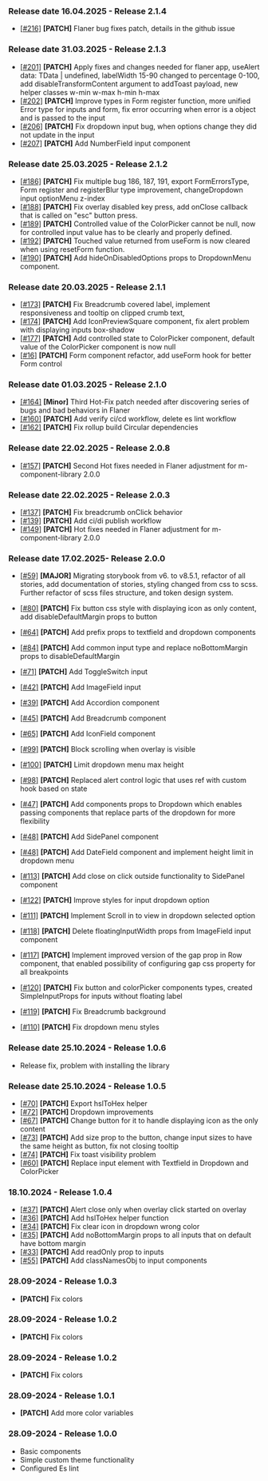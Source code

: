 ### Release date 16.04.2025 - Release 2.1.4

- [[#216]](https://github.com/Marcin-Migdal/m-component-library/issues/216) **[PATCH]** Flaner bug fixes patch, details in the github issue

### Release date 31.03.2025 - Release 2.1.3

- [[#201]](https://github.com/Marcin-Migdal/m-component-library/issues/201) **[PATCH]** Apply fixes and changes needed for flaner app, useAlert data: TData | undefined, labelWidth 15-90 changed to percentage 0-100, add disableTransformContent argument to addToast payload, new helper classes w-min w-max h-min h-max
- [[#202]](https://github.com/Marcin-Migdal/m-component-library/issues/202) **[PATCH]** Improve types in Form register function, more unified Error type for inputs and form, fix error occurring when error is a object and is passed to the input
- [[#206]](https://github.com/Marcin-Migdal/m-component-library/issues/206) **[PATCH]** Fix dropdown input bug, when options change they did not update in the input
- [[#207]](https://github.com/Marcin-Migdal/m-component-library/issues/207) **[PATCH]** Add NumberField input component

### Release date 25.03.2025 - Release 2.1.2

- [[#186]](https://github.com/Marcin-Migdal/m-component-library/issues/186) **[PATCH]** Fix multiple bug 186, 187, 191, export FormErrorsType, Form register and registerBlur type improvement, changeDropdown input optionMenu z-index
- [[#188]](https://github.com/Marcin-Migdal/m-component-library/issues/188) **[PATCH]** Fix overlay disabled key press, add onClose callback that is called on "esc" button press.
- [[#189]](https://github.com/Marcin-Migdal/m-component-library/issues/189) **[PATCH]** Controlled value of the ColorPicker cannot be null, now for controlled input value has to be clearly and properly defined.
- [[#192]](https://github.com/Marcin-Migdal/m-component-library/issues/192) **[PATCH]** Touched value returned from useForm is now cleared when using resetForm function.
- [[#190]](https://github.com/Marcin-Migdal/m-component-library/issues/190) **[PATCH]** Add hideOnDisabledOptions props to DropdownMenu component.

### Release date 20.03.2025 - Release 2.1.1

- [[#173]](https://github.com/Marcin-Migdal/m-component-library/issues/173) **[PATCH]** Fix Breadcrumb covered label, implement responsiveness and tooltip on clipped crumb text,
- [[#174]](https://github.com/Marcin-Migdal/m-component-library/issues/174) **[PATCH]** Add IconPreviewSquare component, fix alert problem with displaying inputs box-shadow
- [[#177]](https://github.com/Marcin-Migdal/m-component-library/issues/177) **[PATCH]** Add controlled state to ColorPicker component, default value of the ColorPicker component is now null
- [[#16]](https://github.com/Marcin-Migdal/m-component-library/issues/176) **[PATCH]** Form component refactor, add useForm hook for better Form control

### Release date 01.03.2025 - Release 2.1.0

- [[#164]](https://github.com/Marcin-Migdal/m-component-library/issues/164) **[Minor]** Third Hot-Fix patch needed after discovering series of bugs and bad behaviors in Flaner
- [[#160]](https://github.com/Marcin-Migdal/m-component-library/issues/160) **[PATCH]** Add verify ci/cd workflow, delete es lint workflow
- [[#162]](https://github.com/Marcin-Migdal/m-component-library/issues/162) **[PATCH]** Fix rollup build Circular dependencies

### Release date 22.02.2025 - Release 2.0.8

- [[#157]](https://github.com/Marcin-Migdal/m-component-library/issues/157) **[PATCH]** Second Hot fixes needed in Flaner adjustment for m-component-library 2.0.0

### Release date 22.02.2025 - Release 2.0.3

- [[#137]](https://github.com/Marcin-Migdal/m-component-library/issues/137) **[PATCH]** Fix breadcrumb onClick behavior
- [[#139]](https://github.com/Marcin-Migdal/m-component-library/issues/139) **[PATCH]** Add ci/di publish workflow
- [[#149]](https://github.com/Marcin-Migdal/m-component-library/issues/149) **[PATCH]** Hot fixes needed in Flaner adjustment for m-component-library 2.0.0

### Release date 17.02.2025- Release 2.0.0

- [[#59]](https://github.com/Marcin-Migdal/m-component-library/issues/59) **[MAJOR]** Migrating storybook from v6. to v8.5.1, refactor of all stories, add documentation of stories, styling changed from css to scss. Further refactor of scss files structure, and token design system.

- [[#80]](https://github.com/Marcin-Migdal/m-component-library/issues/80) **[PATCH]** Fix button css style with displaying icon as only content, add disableDefaultMargin props to button
- [[#64]](https://github.com/Marcin-Migdal/m-component-library/issues/64) **[PATCH]** Add prefix props to textfield and dropdown components
- [[#84]](https://github.com/Marcin-Migdal/m-component-library/issues/84) **[PATCH]** Add common input type and replace noBottomMargin props to disableDefaultMargin
- [[#71]](https://github.com/Marcin-Migdal/m-component-library/issues/71) **[PATCH]** Add ToggleSwitch input
- [[#42]](https://github.com/Marcin-Migdal/m-component-library/issues/42) **[PATCH]** Add ImageField input
- [[#39]](https://github.com/Marcin-Migdal/m-component-library/issues/39) **[PATCH]** Add Accordion component
- [[#45]](https://github.com/Marcin-Migdal/m-component-library/issues/45) **[PATCH]** Add Breadcrumb component
- [[#65]](https://github.com/Marcin-Migdal/m-component-library/issues/65) **[PATCH]** Add IconField component
- [[#99]](https://github.com/Marcin-Migdal/m-component-library/issues/99) **[PATCH]** Block scrolling when overlay is visible
- [[#100]](https://github.com/Marcin-Migdal/m-component-library/issues/100) **[PATCH]** Limit dropdown menu max height
- [[#98]](https://github.com/Marcin-Migdal/m-component-library/issues/98) **[PATCH]** Replaced alert control logic that uses ref with custom hook based on state
- [[#47]](https://github.com/Marcin-Migdal/m-component-library/issues/47) **[PATCH]** Add components props to Dropdown which enables passing components that replace parts of the dropdown for more flexibility
- [[#48]](https://github.com/Marcin-Migdal/m-component-library/issues/48) **[PATCH]** Add SidePanel component
- [[#48]](https://github.com/Marcin-Migdal/m-component-library/issues/48) **[PATCH]** Add DateField component and implement height limit in dropdown menu
- [[#113]](https://github.com/Marcin-Migdal/m-component-library/issues/113) **[PATCH]** Add close on click outside functionality to SidePanel component
- [[#122]](https://github.com/Marcin-Migdal/m-component-library/issues/122) **[PATCH]** Improve styles for input dropdown option
- [[#111]](https://github.com/Marcin-Migdal/m-component-library/issues/111) **[PATCH]** Implement Scroll in to view in dropdown selected option
- [[#118]](https://github.com/Marcin-Migdal/m-component-library/issues/118) **[PATCH]** Delete floatingInputWidth props from ImageField input component
- [[#117]](https://github.com/Marcin-Migdal/m-component-library/issues/117) **[PATCH]** Implement improved version of the gap prop in Row component, that enabled possibility of configuring gap css property for all breakpoints
- [[#120]](https://github.com/Marcin-Migdal/m-component-library/issues/120) **[PATCH]** Fix button and colorPicker components types, created SimpleInputProps for inputs without floating label
- [[#119]](https://github.com/Marcin-Migdal/m-component-library/issues/119) **[PATCH]** Fix Breadcrumb background
- [[#110]](https://github.com/Marcin-Migdal/m-component-library/issues/110) **[PATCH]** Fix dropdown menu styles

### Release date 25.10.2024 - Release 1.0.6

- Release fix, problem with installing the library

### Release date 25.10.2024 - Release 1.0.5

- [[#70]](https://github.com/Marcin-Migdal/m-component-library/issues/70) **[PATCH]** Export hslToHex helper
- [[#72]](https://github.com/Marcin-Migdal/m-component-library/issues/72) **[PATCH]** Dropdown improvements
- [[#67]](https://github.com/Marcin-Migdal/m-component-library/issues/67) **[PATCH]** Change button for it to handle displaying icon as the only content
- [[#73]](https://github.com/Marcin-Migdal/m-component-library/issues/73) **[PATCH]** Add size prop to the button, change input sizes to have the same height as button, fix not closing tooltip
- [[#74]](https://github.com/Marcin-Migdal/m-component-library/issues/74) **[PATCH]** Fix toast visibility problem
- [[#60]](https://github.com/Marcin-Migdal/m-component-library/issues/60) **[PATCH]** Replace input element with Textfield in Dropdown and ColorPicker

### 18.10.2024 - Release 1.0.4

- [[#37]](https://github.com/Marcin-Migdal/m-component-library/issues/37) **[PATCH]** Alert close only when overlay click started on overlay
- [[#36]](https://github.com/Marcin-Migdal/m-component-library/issues/36) **[PATCH]** Add hslToHex helper function
- [[#34]](https://github.com/Marcin-Migdal/m-component-library/issues/34) **[PATCH]** Fix clear icon in dropdown wrong color
- [[#35]](https://github.com/Marcin-Migdal/m-component-library/issues/35) **[PATCH]** Add noBottomMargin props to all inputs that on default have bottom margin
- [[#33]](https://github.com/Marcin-Migdal/m-component-library/issues/33) **[PATCH]** Add readOnly prop to inputs
- [[#55]](https://github.com/Marcin-Migdal/m-component-library/issues/55) **[PATCH]** Add classNamesObj to input components

### 28.09-2024 - Release 1.0.3

- **[PATCH]** Fix colors

### 28.09-2024 - Release 1.0.2

- **[PATCH]** Fix colors

### 28.09-2024 - Release 1.0.2

- **[PATCH]** Fix colors

### 28.09-2024 - Release 1.0.1

- **[PATCH]** Add more color variables

### 28.09-2024 - Release 1.0.0

- Basic components
- Simple custom theme functionality
- Configured Es lint

